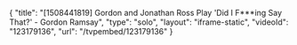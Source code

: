 {
    "title": "[1508441819] Gordon and Jonathan Ross Play 'Did I F***ing Say That?' - Gordon Ramsay",
    "type": "solo",
    "layout": "iframe-static",
    "videoId": "123179136",
    "url": "\/tvpembed\/123179136"
}